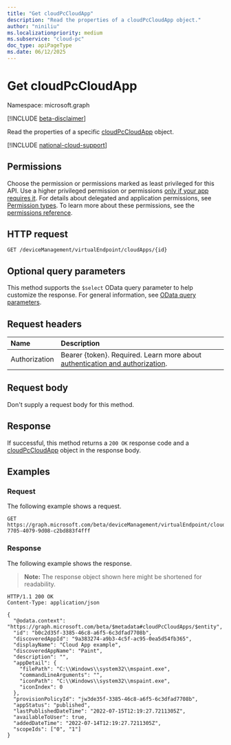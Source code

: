 ```yaml
---
title: "Get cloudPcCloudApp"
description: "Read the properties of a cloudPcCloudApp object."
author: "niniliu"
ms.localizationpriority: medium
ms.subservice: "cloud-pc"
doc_type: apiPageType
ms.date: 06/12/2025
---
```


# Get cloudPcCloudApp

Namespace: microsoft.graph

[!INCLUDE [beta-disclaimer](../../includes/beta-disclaimer.md)]

Read the properties of a specific [cloudPcCloudApp](../resources/cloudpccloudapp.md) object.

[!INCLUDE [national-cloud-support](../../includes/global-us.md)]

## Permissions

Choose the permission or permissions marked as least privileged for this API. Use a higher privileged permission or permissions [only if your app requires it](/graph/permissions-overview#best-practices-for-using-microsoft-graph-permissions). For details about delegated and application permissions, see [Permission types](/graph/permissions-overview#permission-types). To learn more about these permissions, see the [permissions reference](/graph/permissions-reference).

<!-- { "blockType": "permissions", "name": "cloudpccloudapp_get" } -->

## HTTP request

<!-- {
  "blockType": "ignored"
}
-->
``` http
GET /deviceManagement/virtualEndpoint/cloudApps/{id}
```

## Optional query parameters

This method supports the `$select` OData query parameter to help customize the response. For general information, see [OData query parameters](/graph/query-parameters).

## Request headers

| Name          | Description               |
| :------------ | :------------------------ |
|Authorization|Bearer {token}. Required. Learn more about [authentication and authorization](/graph/auth/auth-concepts).|

## Request body

Don't supply a request body for this method.

## Response

If successful, this method returns a `200 OK` response code and a [cloudPcCloudApp](../resources/cloudpccloudapp.md) object in the response body.

## Examples

### Request
The following example shows a request.
<!-- {
  "blockType": "request",
  "name": "get_cloudpccloudapp"
}
-->
``` http
GET https://graph.microsoft.com/beta/deviceManagement/virtualEndpoint/cloudApps/eda7ed64-7705-4079-9d08-c2bd883f4fff
```

### Response
The following example shows the response.
>**Note:** The response object shown here might be shortened for readability.
<!-- {
  "blockType": "response",
  "truncated": true,
  "@odata.type": "microsoft.graph.cloudPcCloudApp"
}
-->
``` http
HTTP/1.1 200 OK
Content-Type: application/json

{
  "@odata.context": "https://graph.microsoft.com/beta/$metadata#cloudPcCloudApps/$entity",
  "id": "b0c2d35f-3385-46c8-a6f5-6c3dfad7708b",
  "discoveredAppId": "9a383274-a9b3-4c5f-ac95-0ea5d54fb365",
  "displayName": "Cloud App example",
  "discoveredAppName": "Paint",
  "description": "",
  "appDetail": {
    "filePath": "C:\\Windows\\system32\\mspaint.exe",
    "commandLineArguments": "",
    "iconPath": "C:\\Windows\\system32\\mspaint.exe",
    "iconIndex": 0
  },
  "provisionPolicyId": "jw3de35f-3385-46c8-a6f5-6c3dfad7708b",
  "appStatus": "published",
  "lastPublishedDateTime": "2022-07-15T12:19:27.7211305Z",
  "availableToUser": true,
  "addedDateTime": "2022-07-14T12:19:27.7211305Z",
  "scopeIds": ["0", "1"]
}
```
